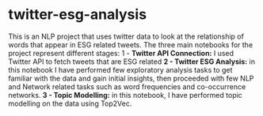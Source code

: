 # twitter-esg-analysis
This is an NLP project that uses twitter data to look at the relationship of words that appear in ESG related tweets.
The three main notebooks for the project represent different stages:
1 - **Twitter API Connection:** I used Twitter API to fetch tweets that are ESG related
**2 - Twitter ESG Analysis:** in this notebook I have performed few exploratory analysis tasks to get familiar with the data and gain initial insights, then proceeded with few NLP and Network related tasks such as word frequencies and co-occurrence networks.
**3 - Topic Modelling:** in this notebook, I have performed topic modelling on the data using Top2Vec.

